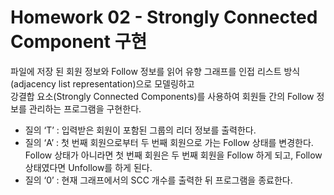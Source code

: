 # Homework 02 - Strongly Connected Component 구현  

파일에 저장 된 회원 정보와 Follow 정보를 읽어 유향 그래프를 인접 리스트 방식(adjacency list representation)으로 모델링하고  
강결합 요소(Strongly Connected Components)를 사용하여 회원들 간의 Follow 정보를 관리하는 프로그램을 구현한다.  

- 질의 ‘T’ : 입력받은 회원이 포함된 그룹의 리더 정보를 출력한다.
- 질의 ‘A’ : 첫 번째 회원으로부터 두 번째 회원으로 가는 Follow 상태를 변경한다.  
Follow 상태가 아니라면 첫 번째 회원은 두 번째 회원을 Follow 하게 되고, Follow 상태였다면 Unfollow를 하게 된다.
- 질의 ‘0’ : 현재 그래프에서의 SCC 개수를 출력한 뒤 프로그램을 종료한다.
